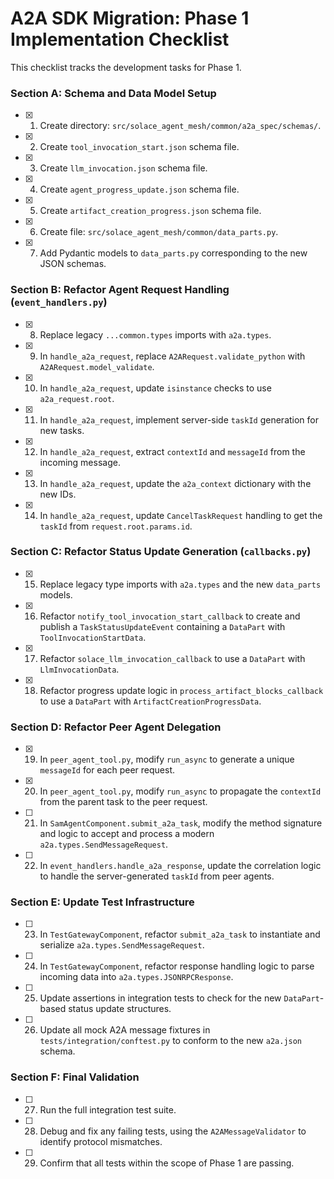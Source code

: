 # A2A SDK Migration: Phase 1 Implementation Checklist

This checklist tracks the development tasks for Phase 1.

### Section A: Schema and Data Model Setup

- [x] 1. Create directory: `src/solace_agent_mesh/common/a2a_spec/schemas/`.
- [x] 2. Create `tool_invocation_start.json` schema file.
- [x] 3. Create `llm_invocation.json` schema file.
- [x] 4. Create `agent_progress_update.json` schema file.
- [x] 5. Create `artifact_creation_progress.json` schema file.
- [x] 6. Create file: `src/solace_agent_mesh/common/data_parts.py`.
- [x] 7. Add Pydantic models to `data_parts.py` corresponding to the new JSON schemas.

### Section B: Refactor Agent Request Handling (`event_handlers.py`)

- [x] 8. Replace legacy `...common.types` imports with `a2a.types`.
- [x] 9. In `handle_a2a_request`, replace `A2ARequest.validate_python` with `A2ARequest.model_validate`.
- [x] 10. In `handle_a2a_request`, update `isinstance` checks to use `a2a_request.root`.
- [x] 11. In `handle_a2a_request`, implement server-side `taskId` generation for new tasks.
- [x] 12. In `handle_a2a_request`, extract `contextId` and `messageId` from the incoming message.
- [x] 13. In `handle_a2a_request`, update the `a2a_context` dictionary with the new IDs.
- [x] 14. In `handle_a2a_request`, update `CancelTaskRequest` handling to get the `taskId` from `request.root.params.id`.

### Section C: Refactor Status Update Generation (`callbacks.py`)

- [x] 15. Replace legacy type imports with `a2a.types` and the new `data_parts` models.
- [x] 16. Refactor `notify_tool_invocation_start_callback` to create and publish a `TaskStatusUpdateEvent` containing a `DataPart` with `ToolInvocationStartData`.
- [x] 17. Refactor `solace_llm_invocation_callback` to use a `DataPart` with `LlmInvocationData`.
- [x] 18. Refactor progress update logic in `process_artifact_blocks_callback` to use a `DataPart` with `ArtifactCreationProgressData`.

### Section D: Refactor Peer Agent Delegation

- [x] 19. In `peer_agent_tool.py`, modify `run_async` to generate a unique `messageId` for each peer request.
- [x] 20. In `peer_agent_tool.py`, modify `run_async` to propagate the `contextId` from the parent task to the peer request.
- [ ] 21. In `SamAgentComponent.submit_a2a_task`, modify the method signature and logic to accept and process a modern `a2a.types.SendMessageRequest`.
- [ ] 22. In `event_handlers.handle_a2a_response`, update the correlation logic to handle the server-generated `taskId` from peer agents.

### Section E: Update Test Infrastructure

- [ ] 23. In `TestGatewayComponent`, refactor `submit_a2a_task` to instantiate and serialize `a2a.types.SendMessageRequest`.
- [ ] 24. In `TestGatewayComponent`, refactor response handling logic to parse incoming data into `a2a.types.JSONRPCResponse`.
- [ ] 25. Update assertions in integration tests to check for the new `DataPart`-based status update structures.
- [ ] 26. Update all mock A2A message fixtures in `tests/integration/conftest.py` to conform to the new `a2a.json` schema.

### Section F: Final Validation

- [ ] 27. Run the full integration test suite.
- [ ] 28. Debug and fix any failing tests, using the `A2AMessageValidator` to identify protocol mismatches.
- [ ] 29. Confirm that all tests within the scope of Phase 1 are passing.
